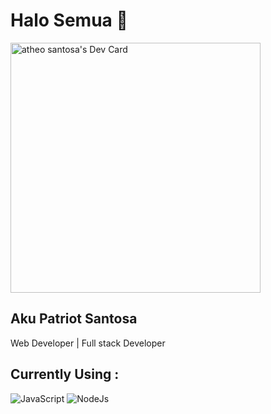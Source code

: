 # Halo Semua 👋

<div align="left">
<a href="https://app.daily.dev/atheosantoa">
<img src="https://api.daily.dev/devcards/6ef3e5957c354835b1442bc23b5193c2.png?r=sbd" width="400" alt="atheo santosa's Dev Card"/>
</a>
</div>

## Aku Patriot Santosa

Web Developer | Full stack Developer

<h2 align="">Currently Using : </h3>

![JavaScript](https://img.shields.io/badge/javascript%20-%23323330.svg?&style=for-the-badge&logo=javascript&logoColor=%23F7DF1E)
![NodeJs](https://img.shields.io/badge/node.js%20-%2343853D.svg?&style=for-the-badge&logo=node.js&logoColor=white)
